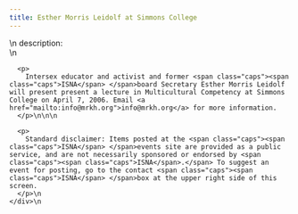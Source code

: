 ```yaml
---
title: Esther Morris Leidolf at Simmons College
---
```


<div class="flexinode-body flexinode-2">
  <div class="flexinode-textarea-1">
    <div class="form-item">
      \n <label>description:</label><br /> \n 
      
      <p>
        Intersex educator and activist and former <span class="caps"><span class="caps">ISNA</span> </span>board Secretary Esther Morris Leidolf will present present a lecture in Multicultural Competency at Simmons College on April 7, 2006. Email <a href="mailto:info@mrkh.org">info@mrkh.org</a> for more information.
      </p>\n\n\n
      
      <p>
        Standard disclaimer: Items posted at the <span class="caps"><span class="caps">ISNA</span> </span>events site are provided as a public service, and are not necessarily sponsored or endorsed by <span class="caps"><span class="caps">ISNA</span>.</span> To suggest an event for posting, go to the contact <span class="caps"><span class="caps">ISNA</span> </span>box at the upper right side of this screen.
      </p>\n
    </div>\n
  </div>
</div>